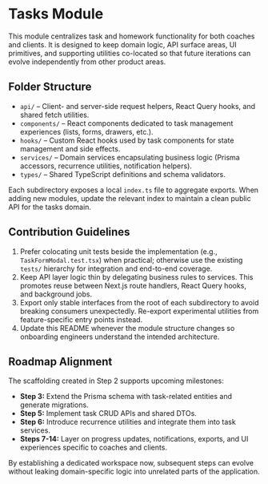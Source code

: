 # Tasks Module

This module centralizes task and homework functionality for both coaches and clients. It is designed to keep domain logic, API surface areas, UI primitives, and supporting utilities co-located so that future iterations can evolve independently from other product areas.

## Folder Structure

- `api/` – Client- and server-side request helpers, React Query hooks, and shared fetch utilities.
- `components/` – React components dedicated to task management experiences (lists, forms, drawers, etc.).
- `hooks/` – Custom React hooks used by task components for state management and side effects.
- `services/` – Domain services encapsulating business logic (Prisma accessors, recurrence utilities, notification helpers).
- `types/` – Shared TypeScript definitions and schema validators.

Each subdirectory exposes a local `index.ts` file to aggregate exports. When adding new modules, update the relevant index to maintain a clean public API for the tasks domain.

## Contribution Guidelines

1. Prefer colocating unit tests beside the implementation (e.g., `TaskFormModal.test.tsx`) when practical; otherwise use the existing `tests/` hierarchy for integration and end-to-end coverage.
2. Keep API layer logic thin by delegating business rules to services. This promotes reuse between Next.js route handlers, React Query hooks, and background jobs.
3. Export only stable interfaces from the root of each subdirectory to avoid breaking consumers unexpectedly. Re-export experimental utilities from feature-specific entry points instead.
4. Update this README whenever the module structure changes so onboarding engineers understand the intended architecture.

## Roadmap Alignment

The scaffolding created in Step 2 supports upcoming milestones:

- **Step 3:** Extend the Prisma schema with task-related entities and generate migrations.
- **Step 5:** Implement task CRUD APIs and shared DTOs.
- **Step 6:** Introduce recurrence utilities and integrate them into task services.
- **Steps 7-14:** Layer on progress updates, notifications, exports, and UI experiences specific to coaches and clients.

By establishing a dedicated workspace now, subsequent steps can evolve without leaking domain-specific logic into unrelated parts of the application.
